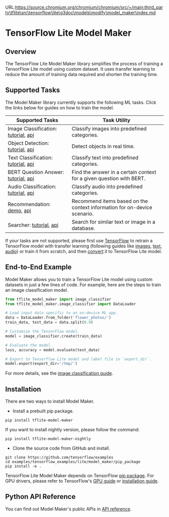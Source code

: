 URL:https://source.chromium.org/chromium/chromium/src/+/main:third_party\tflite\src\tensorflow\lite\g3doc\models\modify\model_maker\index.md
# TensorFlow Lite Model Maker

## Overview

The TensorFlow Lite Model Maker library simplifies the process of training a
TensorFlow Lite model using custom dataset. It uses transfer learning to reduce
the amount of training data required and shorten the training time.

## Supported Tasks

The Model Maker library currently supports the following ML tasks. Click the
links below for guides on how to train the model.

Supported Tasks                                                                                                                                                                                                                       | Task Utility
------------------------------------------------------------------------------------------------------------------------------------------------------------------------------------------------------------------------------------- | ------------
Image Classification: [tutorial](https://www.tensorflow.org/lite/models/modify/model_maker/image_classification), [api](https://www.tensorflow.org/lite/api_docs/python/tflite_model_maker/image_classifier)                          | Classify images into predefined categories.
Object Detection: [tutorial](https://www.tensorflow.org/lite/models/modify/model_maker/object_detection), [api](https://www.tensorflow.org/lite/api_docs/python/tflite_model_maker/object_detector)                                   | Detect objects in real time.
Text Classification: [tutorial](https://ai.google.dev/edge/litert/libraries/modify/text_classification), [api](https://www.tensorflow.org/lite/api_docs/python/tflite_model_maker/text_classifier)                                    | Classify text into predefined categories.
BERT Question Answer: [tutorial](https://www.tensorflow.org/lite/models/modify/model_maker/question_answer), [api](https://www.tensorflow.org/lite/api_docs/python/tflite_model_maker/question_answer)                                | Find the answer in a certain context for a given question with BERT.
Audio Classification: [tutorial](https://www.tensorflow.org/lite/models/modify/model_maker/audio_classification), [api](https://www.tensorflow.org/lite/api_docs/python/tflite_model_maker/audio_classifier)                          | Classify audio into predefined categories.
Recommendation: [demo](https://github.com/tensorflow/examples/blob/master/tensorflow_examples/lite/model_maker/demo/recommendation_demo.py), [api](https://www.tensorflow.org/lite/api_docs/python/tflite_model_maker/recommendation) | Recommend items based on the context information for on-device scenario.
Searcher: [tutorial](https://www.tensorflow.org/lite/models/modify/model_maker/text_searcher), [api](https://www.tensorflow.org/lite/api_docs/python/tflite_model_maker/searcher)                                                     | Search for similar text or image in a database.

If your tasks are not supported, please first use [TensorFlow](https://www.tensorflow.org/guide)
to retrain a TensorFlow model with transfer learning (following guides like
[images](https://www.tensorflow.org/tutorials/images/transfer_learning),
[text](https://www.tensorflow.org/official_models/fine_tuning_bert),
[audio](https://www.tensorflow.org/tutorials/audio/transfer_learning_audio)) or
train it from scratch, and then [convert](https://www.tensorflow.org/lite/convert)
it to TensorFlow Lite model.

## End-to-End Example

Model Maker allows you to train a TensorFlow Lite model using custom datasets in
just a few lines of code. For example, here are the steps to train an image
classification model.

```python
from tflite_model_maker import image_classifier
from tflite_model_maker.image_classifier import DataLoader

# Load input data specific to an on-device ML app.
data = DataLoader.from_folder('flower_photos/')
train_data, test_data = data.split(0.9)

# Customize the TensorFlow model.
model = image_classifier.create(train_data)

# Evaluate the model.
loss, accuracy = model.evaluate(test_data)

# Export to Tensorflow Lite model and label file in `export_dir`.
model.export(export_dir='/tmp/')
```

For more details, see the
[image classification guide](https://www.tensorflow.org/lite/models/modify/model_maker/image_classification).

## Installation

There are two ways to install Model Maker.

*   Install a prebuilt pip package.

```shell
pip install tflite-model-maker
```

If you want to install nightly version, please follow the command:

```shell
pip install tflite-model-maker-nightly
```

*   Clone the source code from GitHub and install.

```shell
git clone https://github.com/tensorflow/examples
cd examples/tensorflow_examples/lite/model_maker/pip_package
pip install -e .
```

TensorFlow Lite Model Maker depends on TensorFlow
[pip package](https://www.tensorflow.org/install/pip). For GPU drivers, please
refer to TensorFlow's [GPU guide](https://www.tensorflow.org/install/gpu) or
[installation guide](https://www.tensorflow.org/install).

## Python API Reference

You can find out Model Maker's public APIs in
[API reference](https://www.tensorflow.org/lite/api_docs/python/tflite_model_maker).
